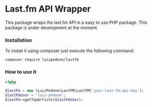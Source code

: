 # Last.fm API Wrapper

This package wraps the last.fm API in a easy to use PHP package. This package is under development at the moment.

### Installation

To install it using composer just execute the following command:

```
composer require luizpedone/lastfm
```

### How to use it

```php
<?php

$lastFm = new \LuizPedone\LastFM\LastFM('your-last-fm-api-key');
$lastFmUser = 'luiz-pedone';
$lastFm->getTopArtists($lastFmUser);
```
